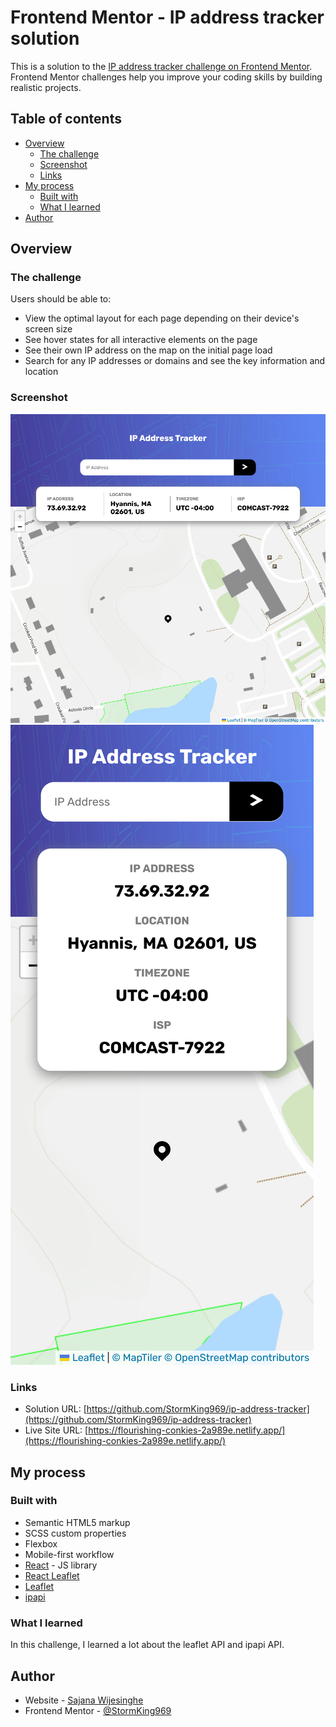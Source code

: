 # Frontend Mentor - IP address tracker solution

This is a solution to the [IP address tracker challenge on Frontend Mentor](https://www.frontendmentor.io/challenges/ip-address-tracker-I8-0yYAH0). Frontend Mentor challenges help you improve your coding skills by building realistic projects. 

## Table of contents

- [Overview](#overview)
  - [The challenge](#the-challenge)
  - [Screenshot](#screenshot)
  - [Links](#links)
- [My process](#my-process)
  - [Built with](#built-with)
  - [What I learned](#what-i-learned)
- [Author](#author)

## Overview

### The challenge

Users should be able to:

- View the optimal layout for each page depending on their device's screen size
- See hover states for all interactive elements on the page
- See their own IP address on the map on the initial page load
- Search for any IP addresses or domains and see the key information and location

### Screenshot

![Desktop View](./screenshots/desktop.png)
![Mobile View](./screenshots/mobile.png)

### Links

- Solution URL: [https://github.com/StormKing969/ip-address-tracker](https://github.com/StormKing969/ip-address-tracker)
- Live Site URL: [https://flourishing-conkies-2a989e.netlify.app/](https://flourishing-conkies-2a989e.netlify.app/)

## My process

### Built with

- Semantic HTML5 markup
- SCSS custom properties
- Flexbox
- Mobile-first workflow
- [React](https://reactjs.org/) - JS library
- [React Leaflet](https://react-leaflet.js.org/)
- [Leaflet](https://leafletjs.com/)
- [ipapi](https://ipapi.co/#api)

### What I learned

In this challenge, I learned a lot about the leaflet API and ipapi API. 

## Author

- Website - [Sajana Wijesinghe](https://sajana-wijesinghe.com/https://sajana-wijesinghe.com)
- Frontend Mentor - [@StormKing969](https://www.frontendmentor.io/profile/StormKing969)